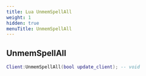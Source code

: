 ```yaml
---
title: Lua UnmemSpellAll
weight: 1
hidden: true
menuTitle: UnmemSpellAll
---
```

## UnmemSpellAll
```lua
Client:UnmemSpellAll(bool update_client); -- void
```